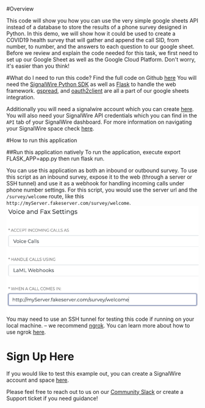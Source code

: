 #Overview

This code will show you how you can use the very simple google sheets API instead of a database to store the results of a phone survey designed in Python. In this demo, we will show how it could be used to create a COVID19 health survey that will gather and append the call SID, from number, to number, and the answers to each question to our google sheet. Before we review and explain the code needed for this task, we first need to set up our Google Sheet as well as the Google Cloud Platform. Don't worry, it's easier than you think!

#What do I need to run this code?
Find the full code on Github [here](https://github.com/signalwire/signalwire-guides/tree/master/code/python_phone_survey)
You will need the [SignalWire Python SDK](https://developer.signalwire.com/compatibility-api/reference/client-libraries-and-sdks#python) as well as [Flask](https://flask.palletsprojects.com/en/2.0.x/installation/#install-flask) to handle the web framework. [gspread](https://docs.gspread.org/en/latest/), and
[oauth2client](https://pypi.org/project/oauth2client/) are all a part of our google sheets integration.

Additionally you will need a signalwire account which you can create [here](https://m.signalwire.com/signups/new?s=1). You will also need your SignalWire API credentials which you can find in the `API` tab of your SignalWire dashboard. For more information on navigating your SignalWire space check [here](https://developer.signalwire.com/apis/docs/navigating-your-space).

#How to run this application

##Run this application natively
To run the application, execute export FLASK_APP=app.py then run flask run.

You can use this application as both an inbound or outbound survey. To use this script as an inbound survey, expose it to the web (through a server or SSH tunnel) and use it as a webhook for handling incoming calls under phone number settings. For this script, you would use the server url and the `/survey/welcome` route, like this `http://myServer.fakeserver.com/survey/welcome`.
![Image](image1.png)
You may need to use an SSH tunnel for testing this code if running on your local machine. – we recommend [ngrok](https://ngrok.com/). You can learn more about how to use ngrok [here](https://developer.signalwire.com/apis/docs/how-to-test-webhooks-with-ngrok). 


# Sign Up Here

If you would like to test this example out, you can create a SignalWire account and space [here](https://m.signalwire.com/signups/new?s=1).

Please feel free to reach out to us on our [Community Slack](https://join.slack.com/t/signalwire-community/shared_invite/zt-sjagsni8-AYKmOMhP_1sVMvz9Ya_r0Q) or create a Support ticket if you need guidance!